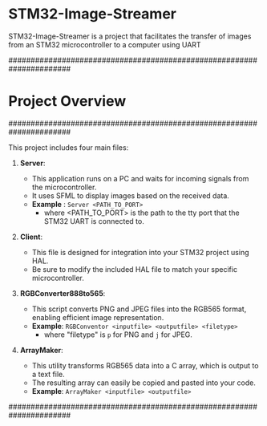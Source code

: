 # STM32-Image-Streamer
STM32-Image-Streamer is a project that facilitates the transfer of images from an STM32 microcontroller to a computer using UART 



######################################################################
#                          Project Overview                          #
######################################################################

This project includes four main files:

1. **Server**: 
   - This application runs on a PC and waits for incoming signals 
     from the microcontroller. 
   - It uses SFML to display images based on the received data.
   - **Example** : `Server <PATH_TO_PORT>`
      - where <PATH_TO_PORT> is the path to the tty port that the STM32 UART is connected to.

2. **Client**: 
   - This file is designed for integration into your STM32 project 
     using HAL. 
   - Be sure to modify the included HAL file to match your specific 
     microcontroller.

3. **RGBConverter888to565**: 
   - This script converts PNG and JPEG files into the RGB565 format, 
     enabling efficient image representation.
   - **Example**: `RGBConventor <inputfile> <outputfile> <filetype>` 
     - where "filetype" is `p` for PNG and `j` for JPEG.

4. **ArrayMaker**: 
   - This utility transforms RGB565 data into a C array, which is 
     output to a text file. 
   - The resulting array can easily be copied and pasted into your 
     code.
   - **Example**: `ArrayMaker <inputfile> <outputfile>`

######################################################################

